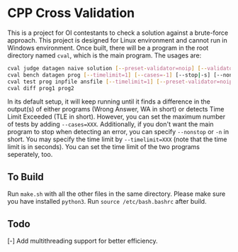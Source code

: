 # CPP Cross Validation

This is a project for OI contestants to check a solution against a brute-force approach. This project is designed for Linux environment and cannot run in Windows environment. Once built, there will be a program in the root directory named `cval`, which is the main program. The usages are:

```bash
cval judge datagen naive solution [--preset-validator=noip] [--validator-py=path/to/validator.py] [--testlib-checker=path/to/compiled_checker] [--timelimit=1] [--timelimita=1] [--timelimitb=1] [--cases=-1] [--stop|-s] [--nonstop|-n] [--no-time-limit|-t] [--no-time-limit-a|-A] [--no-time-limit-b|-B]
cval bench datagen prog [--timelimit=1] [--cases=-1] [--stop|-s] [--nonstop|-n]
cval test prog inpfile ansfile [--timelimit=1] [--preset-validator=noip] [--validator-py=path/to/validator.py] [--testlib-checker=path/to/compiled_checker] [--no-time-limit|-t] [--timelimit=1]
cval diff prog1 prog2
```

In its default setup, it will keep running until it finds a difference in the output(s) of either programs (Wrong Answer, WA in short) or detects Time Limit Exceeded (TLE in short). However, you can set the maximum number of tests by adding `--cases=XXX`. Additionally, if you don't want the main program to stop when detecting an error, you can specify `--nonstop` or `-n` in short. You may specify the time limit by `--timelimit=XXX` (note that the time limit is in seconds). You can set the time limit of the two programs seperately, too.

## To Build

Run `make.sh` with all the other files in the same directory. Please make sure you have installed `python3`. Run `source /etc/bash.bashrc` after build.

## Todo

[-] Add multithreading support for better efficiency.
